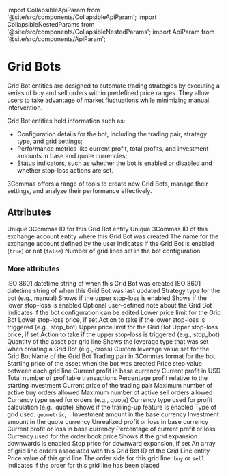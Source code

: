 import CollapsibleApiParam from '@site/src/components/CollapsibleApiParam';
import CollapsibleNestedParams from '@site/src/components/CollapsibleNestedParams';
import ApiParam from '@site/src/components/ApiParam';

# Grid Bots

<div class="section-discription-entity">
<p>
    Grid Bot entities are designed to automate trading strategies by executing a series of buy and sell orders within predefined price ranges. They allow users to take advantage of market fluctuations while minimizing manual intervention.
</p>
<p>
    Grid Bot entities hold information such as:
</p>    
<ul>
    <li> Configuration details for the bot, including the trading pair, strategy type, and grid settings;</li>
    <li> Performance metrics like current profit, total profits, and investment amounts in base and quote currencies;</li>
    <li> Status indicators, such as whether the bot is enabled or disabled and whether stop-loss actions are set.</li>
</ul>
<p>
    3Commas offers a range of tools to create new Grid Bots, manage their settings, and analyze their performance effectively.
</p>
</div>

<h2> Attributes</h2>

<ApiParam name='id' type='integer' id="id">
  Unique 3Commas ID for this Grid Bot entity
</ApiParam>

<ApiParam name='account_id' type='integer' id="account_id">
  Unique 3Commas ID of this exchange account entity where this Grid Bot was created
</ApiParam>

<ApiParam name='account_name' type='string' id="account_name">
  The name for the exchange account defined by the user
</ApiParam>

<ApiParam name='is_enabled' type='boolean' id="is_enabled">
  Indicates if the Grid Bot is enabled (<code>true</code>) or not (<code>false</code>)
</ApiParam>

<ApiParam name='grids_quantity' type='string' id="grids_quantity">
  Number of grid lines set in the bot configuration
</ApiParam>

<h3> More attributes </h3>

<CollapsibleApiParam name="created_at" type="string" id="created_at">
ISO 8601 datetime string of when this Grid Bot was created
</CollapsibleApiParam>

<CollapsibleApiParam name="updated_at" type="string" id="updated_at">
ISO 8601 datetime string of when this Grid Bot was last updated
</CollapsibleApiParam>

<CollapsibleApiParam name="strategy_type" type="string" id="strategy_type">
Strategy type for the bot (e.g., manual)
</CollapsibleApiParam>

<CollapsibleApiParam name="upper_stop_loss_enabled" type="boolean" id="upper_stop_loss_enabled">
Shows if the upper stop-loss is enabled
</CollapsibleApiParam>

<CollapsibleApiParam name="lower_stop_loss_enabled" type="boolean" id="lower_stop_loss_enabled">
Shows if the lower stop-loss is enabled
</CollapsibleApiParam>

<CollapsibleApiParam name="note" type="string" id="note">
Optional user-defined note about the Grid Bot
</CollapsibleApiParam>

<CollapsibleApiParam name="editable" type="boolean" id="editable">
Indicates if the bot configuration can be edited
</CollapsibleApiParam>

<CollapsibleApiParam name="lower_price" type="string" id="lower_price">
Lower price limit for the Grid Bot
</CollapsibleApiParam>

<CollapsibleApiParam name="lower_stop_loss_price" type="string" id="lower_stop_loss_price">
Lower stop-loss price, if set
</CollapsibleApiParam>

<CollapsibleApiParam name="lower_stop_loss_action" type="string" id="lower_stop_loss_action">
Action to take if the lower stop-loss is triggered (e.g., stop_bot)
</CollapsibleApiParam>

<CollapsibleApiParam name="upper_price" type="string" id="upper_price">
Upper price limit for the Grid Bot
</CollapsibleApiParam>

<CollapsibleApiParam name="upper_stop_loss_price" type="string" id="upper_stop_loss_price">
Upper stop-loss price, if set
</CollapsibleApiParam>

<CollapsibleApiParam name="upper_stop_loss_action" type="string" id="upper_stop_loss_action">
Action to take if the upper stop-loss is triggered (e.g., stop_bot)
</CollapsibleApiParam>

<CollapsibleApiParam name="quantity_per_grid" type="string" id="quantity_per_grid">
Quantity of the asset per grid line
</CollapsibleApiParam>

<CollapsibleApiParam name="leverage_type" type="string" id="leverage_type">
Shows the leverage type that was set when creating a Grid Bot (e.g., cross)
</CollapsibleApiParam>

<CollapsibleApiParam name="leverage_custom_value" type="string" id="leverage_custom_value">
Custom leverage value set for the Grid Bot
</CollapsibleApiParam>

<CollapsibleApiParam name="name" type="string" id="name">
Name of the Grid Bot
</CollapsibleApiParam>

<CollapsibleApiParam name="pair" type="string" id="pair">
Trading pair in 3Commas format for the bot
</CollapsibleApiParam>

<CollapsibleApiParam name="start_price" type="string" id="start_price">
Starting price of the asset when the bot was created
</CollapsibleApiParam>

<CollapsibleApiParam name="grid_price_step" type="string" id="grid_price_step">
Price step value between each grid line
</CollapsibleApiParam>

<CollapsibleApiParam name="current_profit" type="string" id="current_profit">
Current profit in base currency
</CollapsibleApiParam>

<CollapsibleApiParam name="current_profit_usd" type="string" id="current_profit_usd">
Current profit in USD
</CollapsibleApiParam>

<CollapsibleApiParam name="total_profits_count" type="string" id="total_profits_count">
Total number of profitable transactions
</CollapsibleApiParam>

<CollapsibleApiParam name="profit_percentage" type="string" id="profit_percentage">
Percentage profit relative to the starting investment
</CollapsibleApiParam>

<CollapsibleApiParam name="current_price" type="string" id="current_price">
Current price of the trading pair
</CollapsibleApiParam>

<CollapsibleApiParam name="max_active_buy_lines" type="string" id="max_active_buy_lines">
Maximum number of active buy orders allowed
</CollapsibleApiParam>

<CollapsibleApiParam name="max_active_sell_lines" type="string" id="max_active_sell_lines">
Maximum number of active sell orders allowed
</CollapsibleApiParam>

<CollapsibleApiParam name="order_currency_type" type="string" id="order_currency_type">
Currency type used for orders (e.g., quote)
</CollapsibleApiParam>

<CollapsibleApiParam name="profit_currency_type" type="string" id="profit_currency_type">
Currency type used for profit calculation (e.g., quote)
</CollapsibleApiParam>

<CollapsibleApiParam name="trailing_up_enabled" type="boolean" id="trailing_up_enabled">
Shows if the trailing-up feature is enabled
</CollapsibleApiParam>

<CollapsibleApiParam name="grid_type" type="string" id="grid_type">
Type of grid used: <code>geometric</code>, <code> </code>
</CollapsibleApiParam>

<CollapsibleApiParam name="investment_base_currency" type="string" id="investment_base_currency">
Investment amount in the base currency
</CollapsibleApiParam>

<CollapsibleApiParam name="investment_quote_currency" type="string" id="investment_quote_currency">
Investment amount in the quote currency
</CollapsibleApiParam>

<CollapsibleApiParam name="unrealized_profit_loss" type="string" id="unrealized_profit_loss">
Unrealized profit or loss in base currency
</CollapsibleApiParam>

<CollapsibleApiParam name="current_profit_loss" type="string" id="current_profit_loss">
Current profit or loss in base currency
</CollapsibleApiParam>

<CollapsibleApiParam name="current_profit_loss_percent" type="string" id="current_profit_loss_percent">
Percentage of current profit or loss
</CollapsibleApiParam>

<CollapsibleApiParam name="orderbook_price_currency" type="string" id="orderbook_price_currency">
Currency used for the order book price
</CollapsibleApiParam>

<CollapsibleApiParam name="expansion_down_enabled" type="boolean" id="expansion_down_enabled">
Shows if the grid expansion downwards is enabled
</CollapsibleApiParam>

<CollapsibleApiParam name="expansion_down_stop_price" type="string" id="expansion_down_stop_price">
Stop price for downward expansion, if set
</CollapsibleApiParam>

<CollapsibleApiParam name="grid_lines" type="object" id="grid_lines">
An array of grid line orders associated with this Grid Bot
    <CollapsibleNestedParams>
    <ApiParam name='id' type='string' id='id'>
      ID of the Grid Line entity
    </ApiParam>
    <ApiParam name='price' type='string' id='price'>
        Price value of this grid line
    </ApiParam>
    <ApiParam name='side' type='string' id='side'>
      The order side for this grid line: <code>buy</code> or <code>sell</code>
    </ApiParam>
    <ApiParam name='order_placed' type='boolean' id='order_placed'>
      Indicates if the order for this grid line has been placed
    </ApiParam>
    </CollapsibleNestedParams>
</CollapsibleApiParam>


    


    


    
